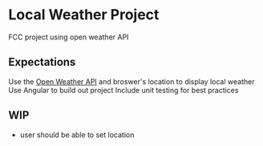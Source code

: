 # Local Weather Project

FCC project using open weather API

## Expectations

Use the [Open Weather API](https://openweathermap.org/current#geo) and broswer's location to display local weather
Use Angular to build out project
Include unit testing for best practices

## WIP

- user should be able to set location
